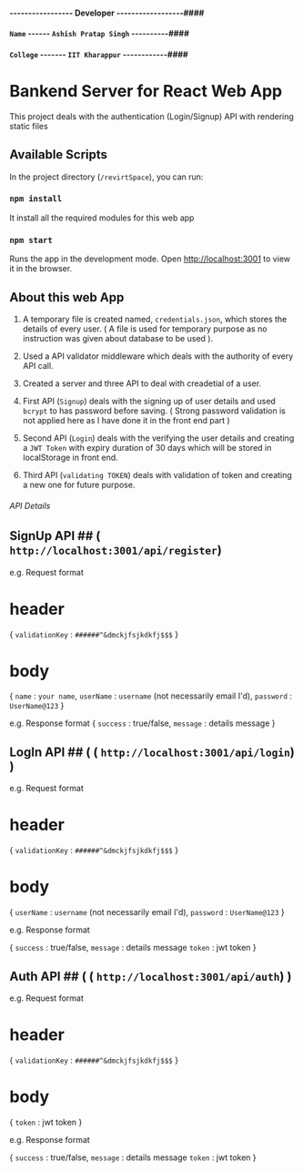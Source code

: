 #### ----------------- Developer ------------------####
#### `Name` ------ `Ashish Pratap Singh` ----------####
#### `College` ------- `IIT Kharappur` ------------####

# Bankend Server for React Web App

This project deals with the authentication (Login/Signup) API with rendering static files

## Available Scripts

In the project directory (`/revirtSpace`), you can run:

### `npm install`

It install all the required modules for this web app

### `npm start`

Runs the app in the development mode.
Open [http://localhost:3001](http://localhost:3000) to view it in the browser.

## About this web App

1. A temporary file is created named, `credentials.json`, which stores the details of every user. ( A file is used for temporary purpose as no instruction was given about database to be used ).

2. Used a API validator middleware which deals with the authority of every API call. 

3. Created a server and three API to deal with creadetial of a user.

4. First API (`Signup`) deals with the signing up of user details and used `bcrypt` to has password before saving. ( Strong password validation is not applied here as I have done it in the front end part ) 

5. Second API (`Login`) deals with the verifying the user details and creating a `JWT Token` with expiry duration of 30 days which will be stored in localStorage in front end.

6. Third API (`validating TOKEN`) deals with validation of token and creating a new one for future purpose.

###### API Details ######

## SignUp API ##  ( `http://localhost:3001/api/register`)

e.g. Request format

# header 
{
    `validationKey` : `######^&dmckjfsjkdkfj$$$` 
}
# body 
{
    `name` : `your name`,
    `userName` : `username` (not necessarily email I'd),
    `password` : `UserName@123`
}

e.g. Response format 
{
    `success` : true/false,
    `message` : details message
}

## LogIn  API ##  ( ( `http://localhost:3001/api/login`) )

e.g. Request format 

# header 
{
    `validationKey` : `######^&dmckjfsjkdkfj$$$` 
}
# body 
{
    `userName` : `username` (not necessarily email I'd),
    `password` : `UserName@123`
}

e.g. Response format 

{
    `success` : true/false,
    `message` : details message
    `token` : jwt token
}

## Auth API ## ( ( `http://localhost:3001/api/auth`) )

e.g. Request format 

# header 
{
    `validationKey` : `######^&dmckjfsjkdkfj$$$` 
}
# body 
{
    `token` : jwt token
}

e.g. Response format 

{
    `success` : true/false,
    `message` : details message
    `token` : jwt token
}
